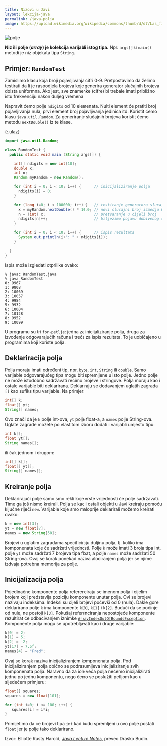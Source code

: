 ```yaml
---
title: Nizovi u Javi
layout: lekcija-java
permalink: /java-polja
image: https://upload.wikimedia.org/wikipedia/commons/thumb/d/d7/Las_filas_003.jpg/640px-Las_filas_003.jpg
---
```


![polje]({{page.image}})

**Niz ili polje  (*array*) je kolekcija varijabli istog tipa.** Npr. `args[]` u `main()` metodi je niz objekata tipa `String`.

## Primjer: `RandomTest`

Zamislimo klasu koja broji pojavljivanja cifri 0-9. Pretpostavimo da želimo testirati da li je raspodjela brojeva koje generira generator slučajnih brojeva doista uniformna. Ako jest, sve znamenke (cifre) bi trebale imati približno istu frekvenciju nakon duljeg vremena.

Napravit ćemo polje `ndigits` od 10 elemenata. Nulti element će pratiti broj pojavljivanja nula, prvi element broj pojavljivanja jedinica itd. Koristit ćemo klasu `java.util.Random`. Za generiranje slučajnih brojeva koristit ćemo metodu `nextDouble()` iz te klase.

{:.ulaz}
```java
import java.util.Random;

class RandomTest {
  public static void main (String args[]) {

    int[] ndigits = new int[10];
    double x;
    int n;
    Random myRandom = new Random();

    for (int i = 0; i < 10; i++) {      // inicijaliziranje polja
      ndigits[i] = 0;
    }

    for (long i=0; i < 100000; i++) {   // testiranje generatora slucajnih brojeva
      x = myRandom.nextDouble() * 10.0; // novi slucajni broj izmedju 0 i 9
      n = (int) x;                      // pretvaranje u cijeli broj
      ndigits[n]++;                     // biljezimo pojavu dobivenog slucajnog broja
    }

    for (int i = 0; i < 10; i++) {      // ispis rezultata
      System.out.println(i+": " + ndigits[i]);
    }

  }
}
```

Ispis može izgledati otprilike ovako:
```
% javac RandomTest.java
% java RandomTest
0: 9967
1: 9808
2: 10069
3: 10057
4: 9984
5: 9932
6: 10004
7: 10128
8: 9952
9: 10099
```

U programu su tri `for-petlje`: jedna za inicijaliziranje polja, druga za izvođenje odgovarajućih računa i treća za ispis rezultata. To je uobičajeno u programima koji koriste polja.

## Deklariracija polja

Polja moraju imati određeni tip, npr. `byte`, `int`, `String` ili `double`. Samo varijable odgovarajućeg tipa mogu biti spremljene u isto polje. Jedno polje ne može istodobno sadržavati recimo brojeve i stringove. Polja moraju kao i ostale varijable biti deklarirana. Deklariraju se dodavanjem uglatih zagrada `[]` kao sufiks tipu varijable. Na primjer:

```java
int[] k;
float[] yt;
String[] names;
```

Ovo znači da je `k` polje int-ova, `yt` polje float-a, a `names` polje String-ova. Uglate zagrade možete po vlastitom izboru dodati i varijabli umjesto tipu:

```java
int k[];
float yt[];
String names[];
```

ili čak jednom i drugom:

```java
int[] k[];
float[] yt[];
String[] names[];
```

## Kreiranje polja

Deklarirajući polje samo smo rekli koje vrste vrijednosti će polje sadržavati. Time ga još nismo kreirali. Polja se kao i ostali objekti u Javi kreiraju pomoću ključne riječi `new`. Varijable koje smo maloprije deklarirali možemo kreirati ovako:

```java
k = new int[3];
yt = new float[7];
names = new String[50];
```

Brojevi u uglatim zagradama specificiraju duljinu polja, tj. koliko ima komponenata koje će sadržati vrijednosti. Polje `k` može imati 3 broja tipa int, polje `yt` može sadržati 7 brojeva tipa float, a polje `names` može sadržati 50 String-ova. Ovaj se korak ponekad naziva alociranjem polja jer se njime izdvaja potrebna memorija za polje.

## Inicijalizacija polja

Pojedinačne komponente polja referenciraju se imenom polja i cijelim brojem koji predstavlja poziciju komponente unutar polja. Ovi se brojevi nazivaju indeksima. Indeksi su cijeli brojevi počevši od 0 (nula). Dakle gore deklarirano polje `k` ima komponente `k[0]`, `k[1]` i `k[2]`. Budući da se počinje od nule, ne postoji `k[3]`. Pokušaj referenciranja nepostojeće komponente rezultirat će odbacivanjem iznimke [`ArrayIndexOutOfBoundsException`](https://docs.oracle.com/javase/7/docs/api/java/lang/ArrayIndexOutOfBoundsException.html). Komponente polja mogu se upotrebljavati kao i druge varijable:

```java
k[0] = 2;
k[1] = 5;
k[2] = -2;
yt[17] = 7.5f;
names[4] = "Fred";
```

Ovaj se korak naziva inicijaliziranjem komponenata polja. Pod inicijaliziranjem polja obično se podrazumijeva inicijaliziranje svih komponenata polja. Naravno da za iole veća polja nećemo inicijalizirati jednu po jednu komponentu, nego ćemo se poslužiti petljom kao u sljedećem primjeru:

```java
float[] squares;
squares = new float[101];

for (int i=0; i <= 100; i++) {
   squares[i] = i*i;
}
```

Primijetimo da će brojevi tipa `int` kad budu spremljeni u ovo polje postati `float` jer je polje tako deklarirano.


Izvor: Elliotte Rusty Harold, *[Java Lecture Notes](//www.cafeaulait.org/course/index.html)*, preveo Draško Budin.

